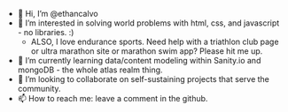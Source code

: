 - 👋 Hi, I’m @ethancalvo
- 👀 I’m interested in solving world problems with html, css, and javascript - no libraries. :)
  - ALSO, I love endurance sports. Need help with a triathlon club page or ultra marathon site or marathon swim app? Please hit me up.
- 🌱 I’m currently learning data/content modeling within Sanity.io and mongoDB - the whole atlas realm thing.
- 💞️ I’m looking to collaborate on self-sustaining projects that serve the community.
- 📫 How to reach me: leave a comment in the github.

<!---
ethancalvo/ethancalvo is a ✨ special ✨ repository because its `README.md` (this file) appears on your GitHub profile.
You can click the Preview link to take a look at your changes.
--->

